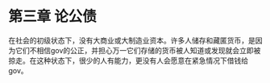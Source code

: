 # 第三章 论公债



在社会的初级状态下，没有大商业或大制造业资本。许多人储存和藏匿货币，是因为它们不相信gov的公正，并担心万一它们存储的货币被人知道或发现就会立即被掠走。在这种状态下，很少的人有能力，更没有人会愿意在紧急情况下借钱给gov。

